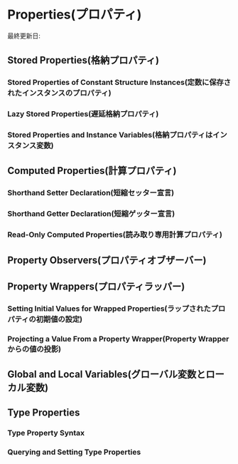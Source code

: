 # Properties(プロパティ)

最終更新日:

## Stored Properties(格納プロパティ)

### Stored Properties of Constant Structure Instances(定数に保存されたインスタンスのプロパティ)

### Lazy Stored Properties(遅延格納プロパティ)

### Stored Properties and Instance Variables(格納プロパティはインスタンス変数)

## Computed Properties(計算プロパティ)

### Shorthand Setter Declaration(短縮セッター宣言)

### Shorthand Getter Declaration(短縮ゲッター宣言)

### Read-Only Computed Properties(読み取り専用計算プロパティ)

## Property Observers(プロパティオブザーバー)

## Property Wrappers(プロパティラッパー)

### Setting Initial Values for Wrapped Properties(ラップされたプロパティの初期値の設定)

### Projecting a Value From a Property Wrapper(Property Wrapperからの値の投影)

## Global and Local Variables(グローバル変数とローカル変数)

## Type Properties

### Type Property Syntax

### Querying and Setting Type Properties